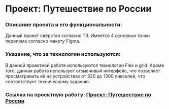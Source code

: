 # Проект: Путешествие по России

### Описание проекта и его функциональности:

Данный проект свёрстан согласно ТЗ. Имеется 4 основных точки перелома согласно макету Figma.

### Указание, что за технологии используются:

В данной проектной работе используются технологии Flex и grid. Кроме того, данная работа использует отзывчивый интерфейс, что позволяет просматривать её на устройствах от 320 до 1300 пикселей, что соответствует техническому заданию.

### Ссылка на проектную работу:   [Проект: Путешествие по России](https://nikolaydolgov.github.io/russian-travel/index.html)